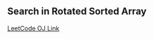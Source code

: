 Search in Rotated Sorted Array
---
[LeetCode OJ Link](https://leetcode.com/problems/search-in-rotated-sorted-array/)